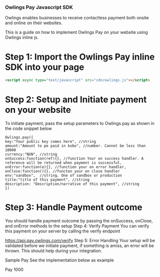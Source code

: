 ### Owlings Pay Javascript SDK

Owlings enables businesses to receive contactless payment both onsite and online on their websites.



This is a guide on how to implement Owlings Pay on your website using Owlings inline js.

# Step 1: Import the Owlings Pay inline SDK into your page

```html
<script async type="text/javascript" src="cdn/owlings.js"></script>
```

# Step 2: Setup and Initiate payment on your website

To initiate payment, pass the setup parameters to Owlings.pay as shown in the code snippet below

```
Owlings.pay({
key:"Your public key comes here", //string
amount:"Amount to pe paid in kobo", //number. Cannot be less than 10000
currency:"NGN", //string
onSuccess:function(ref){}, //function Your on success handler. A reference will be returned when payment is successful,
onError:function(e){}, //function your on error handler,
onClose:function(){}, //functon your on close handler
env:"sandbox",  //string. One of sandbox or production
title:"title of this payment", //string
description: "Description/narrative of this payment", //string
})
```

# Step 3: Handle Payment outcome
You should handle payment outcome by passing the onSuccess, onClose, and onError methods to the setup
Step 4: Verify Payment
You can verify this payment on your server by calling the verify endpoint

https://api.pay.owlings.com/verify
Step 5: Error Handling
Your setup will be validated before we initiate payment, if something is amiss, an error will be thrown. This should help during your integration.


Sample Pay
See the implementation below as example

Pay 1000
